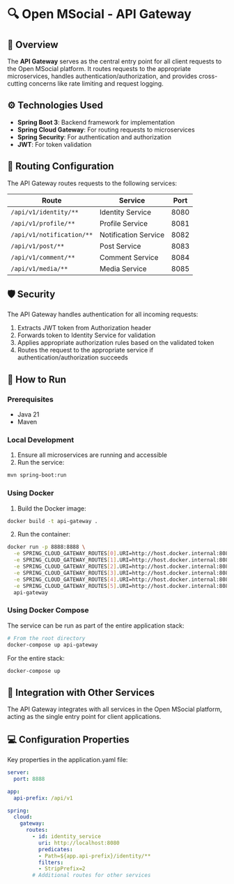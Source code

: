 # 🔍 Open MSocial - API Gateway

## 📌 Overview

The **API Gateway** serves as the central entry point for all client requests to the Open MSocial platform. It routes requests to the appropriate microservices, handles authentication/authorization, and provides cross-cutting concerns like rate limiting and request logging.

## ⚙️ Technologies Used

- **Spring Boot 3**: Backend framework for implementation
- **Spring Cloud Gateway**: For routing requests to microservices
- **Spring Security**: For authentication and authorization
- **JWT**: For token validation

## 🔄 Routing Configuration

The API Gateway routes requests to the following services:

| Route                   | Service              | Port |
|-------------------------|----------------------|------|
| `/api/v1/identity/**`   | Identity Service     | 8080 |
| `/api/v1/profile/**`    | Profile Service      | 8081 |
| `/api/v1/notification/**` | Notification Service | 8082 |
| `/api/v1/post/**`       | Post Service         | 8083 |
| `/api/v1/comment/**`    | Comment Service      | 8084 |
| `/api/v1/media/**`      | Media Service        | 8085 |

## 🛡️ Security

The API Gateway handles authentication for all incoming requests:

1. Extracts JWT token from Authorization header
2. Forwards token to Identity Service for validation
3. Applies appropriate authorization rules based on the validated token
4. Routes the request to the appropriate service if authentication/authorization succeeds

## 🚀 How to Run

### Prerequisites
- Java 21
- Maven

### Local Development
1. Ensure all microservices are running and accessible
2. Run the service:
```bash
mvn spring-boot:run
```

### Using Docker
1. Build the Docker image:
```bash
docker build -t api-gateway .
```

2. Run the container:
```bash
docker run -p 8888:8888 \
  -e SPRING_CLOUD_GATEWAY_ROUTES[0].URI=http://host.docker.internal:8080 \
  -e SPRING_CLOUD_GATEWAY_ROUTES[1].URI=http://host.docker.internal:8081 \
  -e SPRING_CLOUD_GATEWAY_ROUTES[2].URI=http://host.docker.internal:8082 \
  -e SPRING_CLOUD_GATEWAY_ROUTES[3].URI=http://host.docker.internal:8083 \
  -e SPRING_CLOUD_GATEWAY_ROUTES[4].URI=http://host.docker.internal:8084 \
  -e SPRING_CLOUD_GATEWAY_ROUTES[5].URI=http://host.docker.internal:8085 \
  api-gateway
```

### Using Docker Compose
The service can be run as part of the entire application stack:
```bash
# From the root directory
docker-compose up api-gateway
```

For the entire stack:
```bash
docker-compose up
```

## 🔄 Integration with Other Services

The API Gateway integrates with all services in the Open MSocial platform, acting as the single entry point for client applications.

## 💻 Configuration Properties

Key properties in the application.yaml file:

```yaml
server:
  port: 8888

app:
  api-prefix: /api/v1

spring:
  cloud:
    gateway:
      routes:
        - id: identity_service
          uri: http://localhost:8080
          predicates:
          - Path=${app.api-prefix}/identity/**
          filters:
          - StripPrefix=2
        # Additional routes for other services
